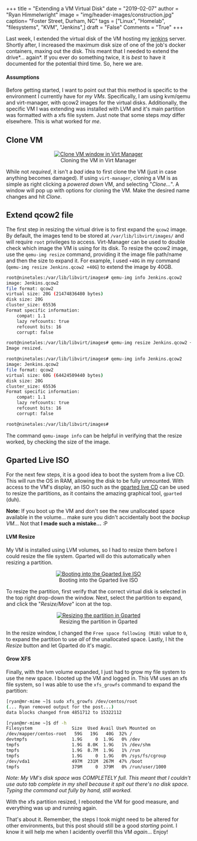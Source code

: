 +++
title  = "Extending a VM Virtual Disk"
date   = "2019-02-07"
author = "Ryan Himmelwright"
image  = "img/header-images/construction.jpg"
caption= "Foster Street, Durham, NC"
tags   = ["Linux", "Homelab", "filesystems", "KVM", "Jenkins",]
draft  = "False"
Comments = "True"
+++

Last week, I extended the virtual disk of the VM hosting my
[jenkins](https://jenkins.io) server. Shortly after, I increased the maximum
disk size of one of the job's docker containers, maxing out the disk. This
meant that I needed to extend the drive*... again*. If you ever do something
twice, it is *best* to have it documented for the potential third time. So,
here we are.

<!--more-->

#### Assumptions

Before getting started, I want to point out that this method is specific to the
environment I currently have for *my VMs*. Specifically, I am using kvm/qemu
and virt-manager, with qcow2 images for the virtual disks. Additionally, the
specific VM I was extending was installed with LVM and it's main partition was
formatted with a xfs file system. Just note that some steps *may* differ
elsewhere. This is what worked for *me*.

## Clone VM

<center>
<a href="/img/posts/extending-vm-hd/clone-vm.png"><img alt="Clone VM window in Virt Manager" src= "/img/posts/extending-vm-hd/clone-vm.png" style="max-width: 100%;"/></a>
<div class="caption">Cloning the VM in Virt Manager</div>
</center>

While not *required*, it isn't a *bad* idea to first clone the VM (just
in case anything becomes damaged). If using `virt-manager`, cloning a
VM is as simple as right clicking a *powered down* VM, and selecting
"*Clone...*". A window will pop up with options for cloning the
VM. Make the desired name changes and hit *Clone*.

## Extend qcow2 file

The first step in resizing the virtual drive is to first expand
the `qcow2` image. By default, the images tend to be stored at
`/var/lib/libvirt/images/` and will require `root` privileges to
access. Virt-Manager can be used to double check which image the VM is
using for its disk. To resize the qcow2 image, use the `qemu-img
resize` command, providing it the image file path/name and then the size
to expand it. For example, I used `+40G` in my command (`qemu-img
resize Jenkins.qcow2 +40G`) to extend the image by 40GB.

```bash
root@ninetales:/var/lib/libvirt/images# qemu-img info Jenkins.qcow2
image: Jenkins.qcow2
file format: qcow2
virtual size: 20G (21474836480 bytes)
disk size: 20G
cluster_size: 65536
Format specific information:
    compat: 1.1
    lazy refcounts: true
    refcount bits: 16
    corrupt: false

root@ninetales:/var/lib/libvirt/images# qemu-img resize Jenkins.qcow2 +40G
Image resized.

root@ninetales:/var/lib/libvirt/images# qemu-img info Jenkins.qcow2
image: Jenkins.qcow2
file format: qcow2
virtual size: 60G (64424509440 bytes)
disk size: 20G
cluster_size: 65536
Format specific information:
    compat: 1.1
    lazy refcounts: true
    refcount bits: 16
    corrupt: false

root@ninetales:/var/lib/libvirt/images#
```

The command `qemu-image info` can be helpful in verifying that the resize
worked, by checking the size of the image.

## Gparted Live ISO
For the next few steps, it is a good idea to boot the system from a live CD.
This will run the OS in RAM, allowing the disk to be fully unmounted.  With
access to the VM's display, an ISO such as the [gparted live
CD](https://gparted.org/livecd.php) can be used to resize the partitions,
as it contains the amazing graphical tool, `gparted` (duh).

**Note:** If you boot up the VM and don't see the new unallocated space available in the
volume... make sure you didn't accidentally boot the *backup VM*... Not that
**I made such a mistake...** :P

#### LVM Resize

My VM is installed using LVM volumes, so I had to resize them
before I could resize the file system. Gparted will do this
automatically when resizing a partition.


<center>
<a href="/img/posts/extending-vm-hd/gparted-live-iso.png"><img alt="Booting into the Gparted live ISO" src= "/img/posts/extending-vm-hd/gparted-live-iso.png" style="max-width: 100%;"/></a>
<div class="caption">Booting into the Gparted live ISO</div>
</center>

To resize the partition, first verify that the correct virtual disk
is selected in the top right drop-down the window. Next, select the
partition to expand, and click the "*Resize/Move*" icon at the top.

<center>
<a href="/img/posts/extending-vm-hd/gparted-resize.png"><img alt="Resizing the partition in Gparted" src= "/img/posts/extending-vm-hd/gparted-resize.png" style="max-width: 100%;"/></a>
<div class="caption">Resizing the partition in Gparted</div>
</center>

In the resize window, I changed the `Free space following (MiB)`
value to `0`, to expand the partition to use *all* of the unallocated space.
Lastly, I hit the *Resize* button and let Gparted do it's magic.

#### Grow XFS

Finally, with the lvm volume expanded, I just had to grow my file system to use
the new space. I booted up the VM and logged in. This VM uses an xfs file
system, so I was able to use the `xfs_growfs` command to expand the partition:


```bash
[ryan@mr-mime ~]$ sudo xfs_growfs /dev/centos/root
(... Ryan removed output for the post...)
data blocks changed from 4851712 to 15322112

[ryan@mr-mime ~]$ df -h
Filesystem               Size  Used Avail Use% Mounted on
/dev/mapper/centos-root   59G   19G   40G  32% /
devtmpfs                 1.9G     0  1.9G   0% /dev
tmpfs                    1.9G  8.0K  1.9G   1% /dev/shm
tmpfs                    1.9G  8.7M  1.9G   1% /run
tmpfs                    1.9G     0  1.9G   0% /sys/fs/cgroup
/dev/vda1                497M  231M  267M  47% /boot
tmpfs                    379M     0  379M   0% /run/user/1000
```

*Note: My VM's disk space was COMPLETELY full. This meant that I couldn't use auto
tab complete in my shell because it spit out there's no disk space. Typing the
command out fully by hand, still worked.*

With the xfs partition resized, I rebooted the VM for good measure, and
everything was up and running again.

That's about it. Remember, the steps I took might need to be altered for other
environments, but this post should still be a good *starting* point. I know it
will help me when I acidently overfill this VM *again*... Enjoy!
